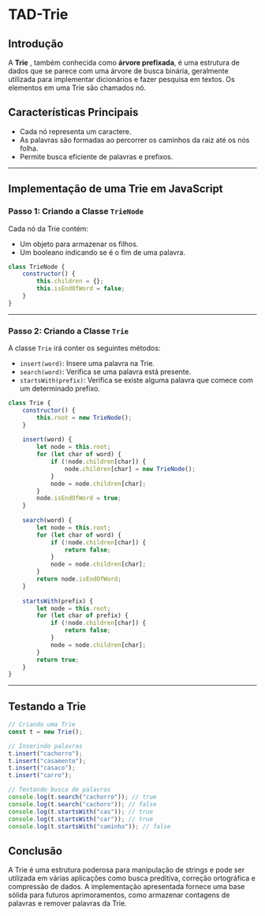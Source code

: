 # TAD-Trie

## Introdução

A **Trie** , também conhecida como **árvore prefixada**, é uma estrutura de dados que se parece com uma árvore de busca binária, geralmente utilizada para implementar dicionários e fazer pesquisa em textos. Os elementos em uma Trie são chamados nó.

## Características Principais

- Cada nó representa um caractere.
- As palavras são formadas ao percorrer os caminhos da raiz até os nós folha.
- Permite busca eficiente de palavras e prefixos.


---

## Implementação de uma Trie em JavaScript

### Passo 1: Criando a Classe `TrieNode`

Cada nó da Trie contém:
- Um objeto para armazenar os filhos.
- Um booleano indicando se é o fim de uma palavra.

```javascript
class TrieNode {
    constructor() {
        this.children = {};
        this.isEndOfWord = false;
    }
}
```

---

### Passo 2: Criando a Classe `Trie`

A classe `Trie` irá conter os seguintes métodos:
- `insert(word)`: Insere uma palavra na Trie.
- `search(word)`: Verifica se uma palavra está presente.
- `startsWith(prefix)`: Verifica se existe alguma palavra que comece com um determinado prefixo.

```javascript
class Trie {
    constructor() {
        this.root = new TrieNode();
    }
    
    insert(word) {
        let node = this.root;
        for (let char of word) {
            if (!node.children[char]) {
                node.children[char] = new TrieNode();
            }
            node = node.children[char];
        }
        node.isEndOfWord = true;
    }
    
    search(word) {
        let node = this.root;
        for (let char of word) {
            if (!node.children[char]) {
                return false;
            }
            node = node.children[char];
        }
        return node.isEndOfWord;
    }
    
    startsWith(prefix) {
        let node = this.root;
        for (let char of prefix) {
            if (!node.children[char]) {
                return false;
            }
            node = node.children[char];
        }
        return true;
    }
}
```

---

## Testando a Trie

```javascript
// Criando uma Trie
const t = new Trie();

// Inserindo palavras
t.insert("cachorro");
t.insert("casamento");
t.insert("casaco");
t.insert("carro");

// Testando busca de palavras
console.log(t.search("cachorro")); // true
console.log(t.search("cachoro")); // false
console.log(t.startsWith("cas")); // true
console.log(t.startsWith("car")); // true
console.log(t.startsWith("caminho")); // false
```




## Conclusão

A Trie é uma estrutura poderosa para manipulação de strings e pode ser utilizada em várias aplicações como busca preditiva, correção ortográfica e compressão de dados. A implementação apresentada fornece uma base sólida para futuros aprimoramentos, como armazenar contagens de palavras e remover palavras da Trie.